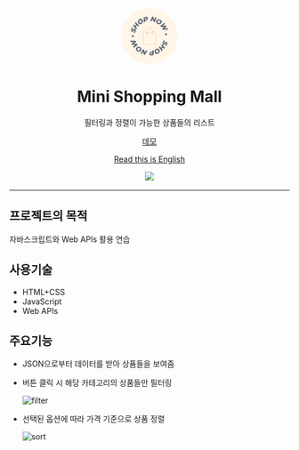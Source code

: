 <div align="center">

<img src="images/logo.png" width="100" style="border-radius:50%">

<h1>Mini Shopping Mall</h1>

<p>필터링과 정렬이 가능한 상품들의 리스트</p>

<a href="https://hnjilee.github.io/mini-shopping-mall">데모</a>

<a href="https://github.com/hnjilee/mini-shopping-mall/">Read this is English</a>

<img src="https://user-images.githubusercontent.com/104768346/182783019-7e4dc293-911c-4ae6-a33a-09b89a77a33d.png" width="500">

</div>

---

## 프로젝트의 목적

자바스크립트와 Web APIs 활용 연습

## 사용기술

- HTML+CSS
- JavaScript
- Web APIs

## 주요기능

- JSON으로부터 데이터를 받아 상품들을 보여줌

- 버튼 클릭 시 해당 카테고리의 상품들만 필터링

  ![filter](https://user-images.githubusercontent.com/104768346/182789827-fb223564-90ce-4304-8d00-9d7b04e2dbca.gif)

- 선택된 옵션에 따라 가격 기준으로 상품 정렬

  ![sort](https://user-images.githubusercontent.com/104768346/182789849-8de6f6ea-16e2-46cb-b17e-6521f2d36936.gif)
